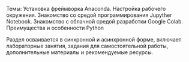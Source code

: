 Темы:  Установка фреймворка Anaconda. Настройка рабочего окружения. Знакомство со средой программирования Jupyther Notebook. Знакомство с облачной средой разработки Google Colab. Преимущества и особенности Python

Раздел осваивается в синхронной и асинхронной форме, включает лабораторные занятия, задания для самостоятельной работы, дополнительные материалы и рекомендуемые ресурсы. 
